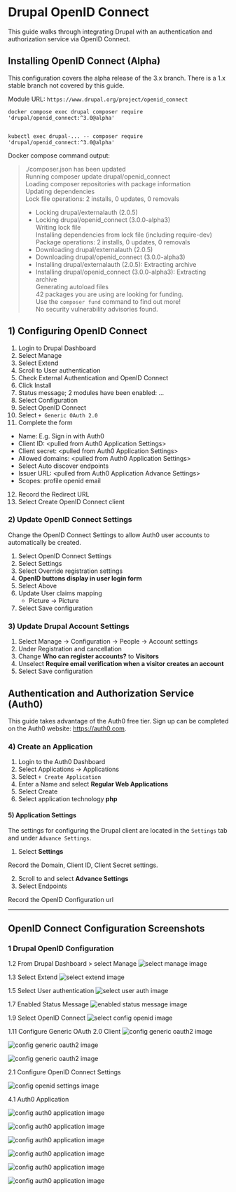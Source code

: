 # Drupal OpenID Connect 


This guide walks through integrating Drupal with an authentication and 
authorization service via OpenID Connect. 


## Installing OpenID Connect (Alpha)


This configuration covers the alpha release of the 3.x branch. There is a 1.x 
stable branch not covered by this guide. 


Module URL: `https://www.drupal.org/project/openid_connect` 


    docker compose exec drupal composer require 'drupal/openid_connect:^3.0@alpha'


    kubectl exec drupal-... -- composer require 'drupal/openid_connect:^3.0@alpha'


Docker compose command output:


>  
> ./composer.json has been updated  
> Running composer update drupal/openid\_connect  
> Loading composer repositories with package information  
> Updating dependencies  
> Lock file operations: 2 installs, 0 updates, 0 removals  
>   - Locking drupal/externalauth (2.0.5)  
>   - Locking drupal/openid\_connect (3.0.0-alpha3)  
> Writing lock file  
> Installing dependencies from lock file (including require-dev)  
> Package operations: 2 installs, 0 updates, 0 removals  
>   - Downloading drupal/externalauth (2.0.5)  
>   - Downloading drupal/openid\_connect (3.0.0-alpha3)  
>   - Installing drupal/externalauth (2.0.5): Extracting archive  
>   - Installing drupal/openid\_connect (3.0.0-alpha3): Extracting archive  
> Generating autoload files  
> 42 packages you are using are looking for funding.  
> Use the `composer fund` command to find out more!  
> No security vulnerability advisories found.  
>


## 1) Configuring OpenID Connect 


1. Login to Drupal Dashboard  
2. Select Manage  
3. Select Extend
4. Scroll to User authentication  
5. Check External Authentication and OpenID Connect  
6. Click Install  
7. Status message; 2 modules have been enabled: ...  
8. Select Configuration  
9. Select OpenID Connect 
10. Select `+ Generic OAuth 2.0` 
11. Complete the form
  * Name: E.g. Sign in with Auth0
  * Client ID: \<pulled from Auth0 Application Settings\>
  * Client secret: \<pulled from Auth0 Application Settings\>
  * Allowed domains: \<pulled from Auth0 Application Settings\>
  * Select Auto discover endpoints
  * Issuer URL:  \<pulled from Auth0 Application Advance Settings\>
  * Scopes: profile openid email
12. Record the Redirect URL 
13. Select Create OpenID Connect client  


### 2) Update OpenID Connect Settings 


Change the OpenID Connect Settings to allow Auth0 user accounts to automatically 
be created. 


1. Select OpenID Connect Settings 
2. Select Settings 
3. Select Override registration settings 
4. __OpenID buttons display in user login form__ 
5. Select Above 
6. Update User claims mapping
   * Picture -> Picture
6. Select Save configuration


### 3) Update Drupal Account Settings


1. Select Manage -> Configuration -> People -> Account settings
2. Under Registration and cancellation 
3. Change __Who can register accounts?__ to __Visitors__
4. Unselect __Require email verification when a visitor creates an account__ 
5. Select Save configuration


## Authentication and Authorization Service (Auth0)


This guide takes advantage of the Auth0 free tier. Sign up can be completed on 
the Auth0 website: https://auth0.com. 


### 4) Create an Application


1. Login to the Auth0 Dashboard
2. Select Applications -> Applications 
3. Select `+ Create Application`
4. Enter a Name and select __Regular Web Applications__
5. Select Create
6. Select application technology __php__


#### 5) Application Settings


The settings for configuring the Drupal client are located in the `Settings` 
tab and under `Advance Settings`. 


1. Select __Settings__


Record the Domain, Client ID, Client Secret settings.


2. Scroll to and select __Advance Settings__
3. Select Endpoints 


Record the OpenID Configuration url


---


## OpenID Connect Configuration Screenshots


### 1 Drupal OpenID Configuration


1.2 From Drupal Dashboard > select Manage
![select manage image](./image/drupal_select_manage.png "Manage")


1.3 Select Extend
![select extend image](./image/drupal_select_extend.png "Extend")


1.5 Select User authentication
![select user auth image](./image/drupal_openid_config_extend_user_auth.png "Extend User authentication")


1.7 Enabled Status Message 
![enabled status message image](./image/drupal_openid_module_status_message.png "Enabled Status Message")


1.9 Select OpenID Connect
![select config openid image](./image/drupal_configuration_select_openid_connect.png "Select OpenID Connect")


1.11 Configure Generic OAuth 2.0 Client
![config generic oauth2 image](./image/drupal_openid_config_1a.png "Generic OAuth 2.0 Configuration")


![config generic oauth2 image](./image/drupal_openid_config_1b.png "Generic OAuth 2.0 Configuration")


![config generic oauth2 image](./image/drupal_openid_config_1c.png "Generic OAuth 2.0 Configuration")


2.1 Configure OpenID Connect Settings


![config openid settings image](./image/drupal_openid_config_settings.png "General OpenID Connect Settings")


4.1 Auth0 Application 


![config auth0 application image](./image/auth0_applications_applications.png "Auth0 > Applications > Applications")


![config auth0 application image](./image/auth0_application_settings.png "Application Settings")


![config auth0 application image](./image/auth0_application_technology_1a.png "Application Technology")


![config auth0 application image](./image/auth0_application_technology_1b.png "Application Technology")


![config auth0 application image](./image/auth0_application_advance_settings.png "Application Advnacd Settings")


![config auth0 application image](./image/auth0_application_advance_settings_endpoints.png "Application Advnacd Settings Endpoints")
